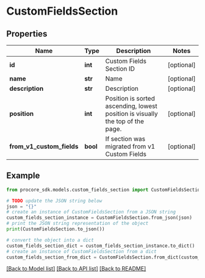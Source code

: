 # CustomFieldsSection


## Properties

Name | Type | Description | Notes
------------ | ------------- | ------------- | -------------
**id** | **int** | Custom Fields Section ID | [optional] 
**name** | **str** | Name | [optional] 
**description** | **str** | Description | [optional] 
**position** | **int** | Position is sorted ascending, lowest position is visually the top of the page. | [optional] 
**from_v1_custom_fields** | **bool** | If section was migrated from v1 Custom Fields | [optional] 

## Example

```python
from procore_sdk.models.custom_fields_section import CustomFieldsSection

# TODO update the JSON string below
json = "{}"
# create an instance of CustomFieldsSection from a JSON string
custom_fields_section_instance = CustomFieldsSection.from_json(json)
# print the JSON string representation of the object
print(CustomFieldsSection.to_json())

# convert the object into a dict
custom_fields_section_dict = custom_fields_section_instance.to_dict()
# create an instance of CustomFieldsSection from a dict
custom_fields_section_from_dict = CustomFieldsSection.from_dict(custom_fields_section_dict)
```
[[Back to Model list]](../README.md#documentation-for-models) [[Back to API list]](../README.md#documentation-for-api-endpoints) [[Back to README]](../README.md)


